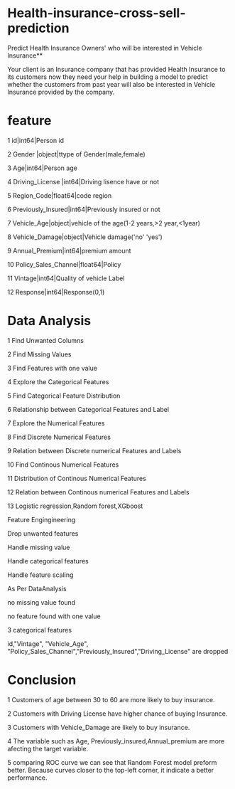 # Health-insurance-cross-sell-prediction

Predict Health Insurance Owners' who will be interested in Vehicle Insurance**

Your client is an Insurance company that has provided Health Insurance to its customers now they need your help in building a model to predict whether the customers from past year will also be interested in Vehicle Insurance provided by the company.


# feature

1 id|int64|Person id

2 Gender |object|ttype of Gender(male,female)

3 Age|int64|Person age

4 Driving_License |int64|Driving lisence have or not

5 Region_Code|float64|code region

6 Previously_Insured|int64|Previously insured or not

7 Vehicle_Age|object|vehicle of the age(1-2 years,>2 year,<1year)

8 Vehicle_Damage|object|Vehicle damage('no' 'yes')

9 Annual_Premium|int64|premium amount

10 Policy_Sales_Channel|float64|Policy

11 Vintage|int64|Quality of vehicle
Label

 12 Response|int64|Response(0,1)

# Data Analysis

1 Find Unwanted Columns

2 Find Missing Values

3 Find Features with one value

4 Explore the Categorical Features

5 Find Categorical Feature Distribution

6 Relationship between Categorical Features and Label

7 Explore the Numerical Features

8 Find Discrete Numerical Features

9 Relation between Discrete numerical Features and Labels

10 Find Continous Numerical Features

11 Distribution of Continous Numerical Features

12 Relation between Continous numerical Features and Labels

13 Logistic regression,Random forest,XGboost

Feature Engingineering

Drop unwanted features

Handle missing value

Handle categorical features

Handle feature scaling

As Per DataAnalysis

no missing value found

no feature found with one value

3 categorical features

id,"Vintage", "Vehicle_Age", "Policy_Sales_Channel","Previously_Insured","Driving_License" are dropped

# Conclusion

1 Customers of age between 30 to 60 are more likely to buy insurance.

2 Customers with Driving License have higher chance of buying Insurance.

3 Customers with Vehicle_Damage are likely to buy insurance.

4  The variable such as Age, Previously_insured,Annual_premium  are more afecting the target variable.

5 comparing ROC curve we can see that Random Forest model preform better. Because curves closer to the top-left corner, it indicate a better performance.
